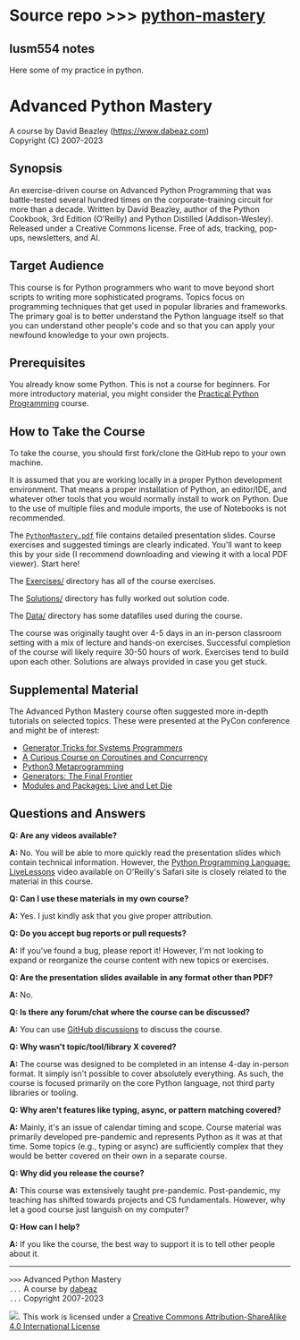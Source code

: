 # Source repo >>> [python-mastery](https://github.com/dabeaz-course/python-mastery) 

## lusm554 notes
Here some of my practice in python.

# Advanced Python Mastery

A course by David Beazley (https://www.dabeaz.com)  
Copyright (C) 2007-2023  

## Synopsis

An exercise-driven course on Advanced Python Programming that was
battle-tested several hundred times on the corporate-training circuit
for more than a decade.  Written by David Beazley, author of the
Python Cookbook, 3rd Edition (O'Reilly) and Python Distilled
(Addison-Wesley).  Released under a Creative Commons license.  Free of
ads, tracking, pop-ups, newsletters, and AI.

## Target Audience 

This course is for Python programmers who want to move beyond 
short scripts to writing more sophisticated programs.  Topics
focus on programming techniques that get used in popular libraries and
frameworks. The primary goal is to better understand the Python language
itself so that you can understand other people's code and so that you
can apply your newfound knowledge to your own projects.

## Prerequisites

You already know some Python.  This is not a course for beginners.
For more introductory material, you might consider the
[Practical Python Programming](https://dabeaz-course.github.io/practical-python) course.

## How to Take the Course

To take the course, you should first fork/clone the GitHub repo to your own
machine.

It is assumed that you are working locally in a proper Python
development environment.  That means a proper installation of Python,
an editor/IDE, and whatever other tools that you would normally
install to work on Python.  Due to the use of multiple files and
module imports, the use of Notebooks is not recommended.

The [`PythonMastery.pdf`](PythonMastery.pdf) file contains detailed
presentation slides. Course exercises and suggested timings are
clearly indicated. You'll want to keep this by your side (I recommend
downloading and viewing it with a local PDF viewer). Start here! 

The [Exercises/](Exercises/index.md) directory has all of the
course exercises. 

The [Solutions/](Solutions/) directory has fully worked out solution code.

The [Data/](Data/) directory has some datafiles used during the course.

The course was originally taught over 4-5 days in an in-person
classroom setting with a mix of lecture and hands-on exercises.
Successful completion of the course will likely require 30-50 hours of
work.  Exercises tend to build upon each other.  Solutions are always
provided in case you get stuck.

## Supplemental Material

The Advanced Python Mastery course often suggested more in-depth tutorials
on selected topics.  These were presented at the PyCon conference and
might be of interest:

* [Generator Tricks for Systems Programmers](https://www.dabeaz.com/generators/)
* [A Curious Course on Coroutines and Concurrency](http://dabeaz.com/coroutines/index.html)
* [Python3 Metaprogramming](https://dabeaz.com/py3meta/index.html)
* [Generators: The Final Frontier](https://dabeaz.com/finalgenerator/index.html)
* [Modules and Packages: Live and Let Die](https://dabeaz.com/modulepackage/index.html)

## Questions and Answers

**Q: Are any videos available?**

**A:** No. You will be able to more quickly read the presentation slides which contain
technical information.  However, the [Python Programming Language: LiveLessons](https://www.safaribooksonline.com/library/view/python-programming-language/9780134217314/) video
available on O'Reilly's Safari site is closely related to the material in this course.

**Q: Can I use these materials in my own course?**

**A:** Yes. I just kindly ask that you give proper attribution.

**Q: Do you accept bug reports or pull requests?**

**A:** If you've found a bug, please report it!  However, I'm not
looking to expand or reorganize the course content with new topics or
exercises.

**Q: Are the presentation slides available in any format other than PDF?**

**A:** No.

**Q: Is there any forum/chat where the course can be discussed?**

**A:** You can use [GitHub discussions](https://github.com/dabeaz-course/python-mastery/discussions) to discuss the course.

**Q: Why wasn't topic/tool/library X covered?**

**A:** The course was designed to be completed in an intense 4-day
in-person format. It simply isn't possible to cover absolutely
everything.  As such, the course is focused primarily on the core
Python language, not third party libraries or tooling.

**Q: Why aren't features like typing, async, or pattern matching covered?**

**A:** Mainly, it's an issue of calendar timing and scope.  Course
material was primarily developed pre-pandemic and represents Python as
it was at that time. Some topics (e.g., typing or async) are
sufficiently complex that they would be better covered on their own
in a separate course.

**Q: Why did you release the course?**

**A:** This course was extensively taught pre-pandemic. Post-pandemic,
my teaching has shifted towards projects and CS fundamentals.
However, why let a good course just languish on my computer? 

**Q: How can I help?**

**A:** If you like the course, the best way to support it is to tell
other people about it.

----
`>>>` Advanced Python Mastery  
`...` A course by [dabeaz](https://www.dabeaz.com)  
`...` Copyright 2007-2023  

![](https://i.creativecommons.org/l/by-sa/4.0/88x31.png). This work is licensed under a [Creative Commons Attribution-ShareAlike 4.0 International License](http://creativecommons.org/licenses/by-sa/4.0/)






